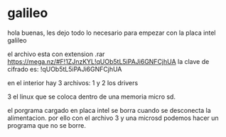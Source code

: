 # galileo
hola buenas, les dejo todo lo necesario para empezar con la placa intel galileo

el archivo esta con extension .rar
https://mega.nz/#F!1ZJnzKYL!qUOb5tL5iPAJi6GNFCjhUA
la clave de cifrado es: !qUOb5tL5iPAJi6GNFCjhUA

en el interior hay 3 archivos:
1 y 2 los drivers
 
3 el linux que se coloca dentro de una memoria micro sd.

el porgrama cargado en placa intel se borra cuando se desconecta la alimentacion. por ello con
el archivo 3 y una microsd podemos hacer un programa que no se borre.
